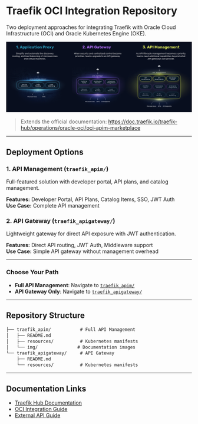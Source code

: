 # Traefik OCI Integration Repository

Two deployment approaches for integrating Traefik with Oracle Cloud Infrastructure (OCI) and Oracle Kubernetes Engine (OKE).

![Traefik_Stack](img/Traefik_Stack.png)

> Extends the official documentation: https://doc.traefik.io/traefik-hub/operations/oracle-oci/oci-apim-marketplace

---

## Deployment Options

### 1. **API Management** (`traefik_apim/`)
Full-featured solution with developer portal, API plans, and catalog management.

**Features:** Developer Portal, API Plans, Catalog Items, SSO, JWT Auth  
**Use Case:** Complete API management

### 2. **API Gateway** (`traefik_apigateway/`)
Lightweight gateway for direct API exposure with JWT authentication.

**Features:** Direct API routing, JWT Auth, Middleware support  
**Use Case:** Simple API gateway without management overhead

---

### Choose Your Path
- **Full API Management**: Navigate to [`traefik_apim/`](./traefik_apim/README.md)
- **API Gateway Only**: Navigate to [`traefik_apigateway/`](./traefik_apigateway/README.md)

---

## Repository Structure

```
├── traefik_apim/           # Full API Management
│   ├── README.md
│   ├── resources/          # Kubernetes manifests
│   └── img/               # Documentation images
└── traefik_apigateway/     # API Gateway
    ├── README.md
    └── resources/          # Kubernetes manifests
```

---

## Documentation Links
- [Traefik Hub Documentation](https://doc.traefik.io/traefik-hub/)
- [OCI Integration Guide](https://doc.traefik.io/traefik-hub/operations/oracle-oci/oci-apim-marketplace)
- [External API Guide](https://doc.traefik.io/traefik-hub/api-management/external-api)